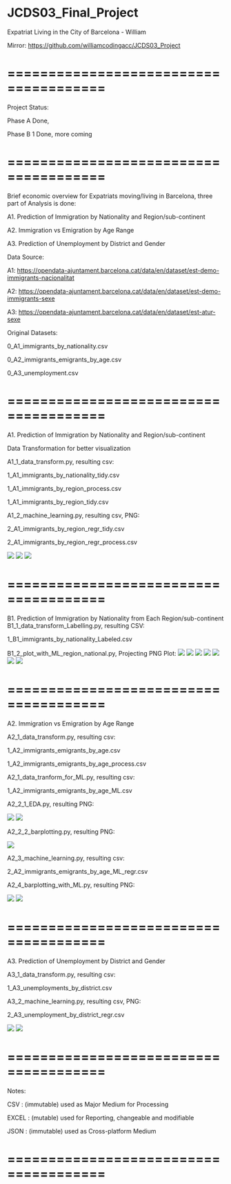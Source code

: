 # JCDS03_Final_Project

Expatriat Living in the City of Barcelona - William

Mirror: https://github.com/williamcodingacc/JCDS03_Project
# ======================================
Project Status:

Phase A Done,

Phase B 1 Done, more coming
# ======================================
Brief economic overview for Expatriats moving/living in Barcelona, three part of Analysis is done:

A1. Prediction of Immigration by Nationality and Region/sub-continent

A2. Immigration vs Emigration by Age Range

A3. Prediction of Unemployment by District and Gender

Data Source:

A1: https://opendata-ajuntament.barcelona.cat/data/en/dataset/est-demo-immigrants-nacionalitat

A2: https://opendata-ajuntament.barcelona.cat/data/en/dataset/est-demo-immigrants-sexe

A3: https://opendata-ajuntament.barcelona.cat/data/en/dataset/est-atur-sexe

Original Datasets:

0_A1_immigrants_by_nationality.csv

0_A2_immigrants_emigrants_by_age.csv

0_A3_unemployment.csv

# ======================================
A1. Prediction of Immigration by Nationality and Region/sub-continent

Data Transformation for better visualization

A1_1_data_transform.py, resulting csv:

1_A1_immigrants_by_nationality_tidy.csv

1_A1_immigrants_by_region_process.csv

1_A1_immigrants_by_region_tidy.csv

A1_2_machine_learning.py, resulting csv, PNG:

2_A1_immigrants_by_region_regr_tidy.csv

2_A1_immigrants_by_region_regr_process.csv

![](A1_2_Immigration_Data_Area.png)
![](A1_2_Immigration_Data_Report.png)
![](A1_2_Immigration_Data.png)
# ======================================
B1. Prediction of Immigration by Nationality from Each Region/sub-continent
B1_1_data_transform_Labelling.py, resulting CSV:

1_B1_immigrants_by_nationality_Labeled.csv

B1_2_plot_with_ML_region_national.py, Projecting PNG Plot:
![](B1_2_2_Immigration_Data_ML_Spain.png)
![](B1_2_2_Immigration_Data_ML_West_Europe.png)
![](B1_2_2_Immigration_Data_ML_East_Europe.png)
![](B1_2_2_Immigration_Data_ML_Latin_America.png)
![](B1_2_2_Immigration_Data_ML_Anglofone.png)
![](B1_2_2_Immigration_Data_ML_Asia_Pacific.png)
![](B1_2_2_Immigration_Data_ML_Africa.png)
# ======================================
A2. Immigration vs Emigration by Age Range

A2_1_data_transform.py, resulting csv:

1_A2_immigrants_emigrants_by_age.csv

1_A2_immigrants_emigrants_by_age_process.csv

A2_1_data_tranform_for_ML.py, resulting csv:

1_A2_immigrants_emigrants_by_age_ML.csv


A2_2_1_EDA.py, resulting PNG:

![](A2_2_1_EDA.png)
![](A2_2_1_Violin.png)


A2_2_2_barplotting.py, resulting PNG:

![](A2_2_2_Barplot.png)


A2_3_machine_learning.py, resulting csv:

2_A2_immigrants_emigrants_by_age_ML_regr.csv

A2_4_barplotting_with_ML.py, resulting PNG:

![](A2_4_Barplot_with_ML.png)
![](A2_4_Barplot_with_ML_Report.png)
# ======================================
A3. Prediction of Unemployment by District and Gender

A3_1_data_transform.py, resulting csv:

1_A3_unemployments_by_district.csv

A3_2_machine_learning.py, resulting csv, PNG:

2_A3_unemployment_by_district_regr.csv

![](A3_2_Unemployment_Data.png)
![](A3_2_Unemployment_Data_Report.png)
# ======================================
Notes:

CSV   : (immutable) used as Major Medium for Processing

EXCEL : (mutable)   used for Reporting, changeable and modifiable

JSON  : (immutable) used as Cross-platform Medium
# ======================================
